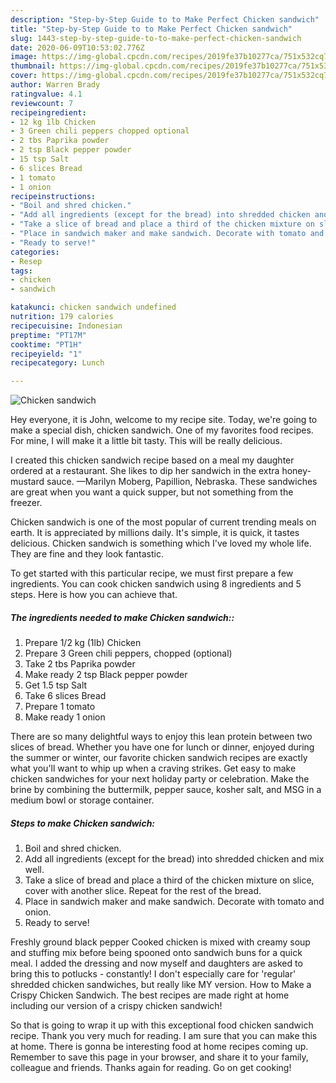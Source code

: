 ```yaml
---
description: "Step-by-Step Guide to to Make Perfect Chicken sandwich"
title: "Step-by-Step Guide to to Make Perfect Chicken sandwich"
slug: 1443-step-by-step-guide-to-to-make-perfect-chicken-sandwich
date: 2020-06-09T10:53:02.776Z
image: https://img-global.cpcdn.com/recipes/2019fe37b10277ca/751x532cq70/chicken-sandwich-recipe-main-photo.jpg
thumbnail: https://img-global.cpcdn.com/recipes/2019fe37b10277ca/751x532cq70/chicken-sandwich-recipe-main-photo.jpg
cover: https://img-global.cpcdn.com/recipes/2019fe37b10277ca/751x532cq70/chicken-sandwich-recipe-main-photo.jpg
author: Warren Brady
ratingvalue: 4.1
reviewcount: 7
recipeingredient:
- 12 kg 1lb Chicken
- 3 Green chili peppers chopped optional
- 2 tbs Paprika powder
- 2 tsp Black pepper powder
- 15 tsp Salt
- 6 slices Bread
- 1 tomato
- 1 onion
recipeinstructions:
- "Boil and shred chicken."
- "Add all ingredients (except for the bread) into shredded chicken and mix well."
- "Take a slice of bread and place a third of the chicken mixture on slice, cover with another slice. Repeat for the rest of the bread."
- "Place in sandwich maker and make sandwich. Decorate with tomato and onion."
- "Ready to serve!"
categories:
- Resep
tags:
- chicken
- sandwich

katakunci: chicken sandwich undefined
nutrition: 179 calories
recipecuisine: Indonesian
preptime: "PT17M"
cooktime: "PT1H"
recipeyield: "1"
recipecategory: Lunch

---
```



![Chicken sandwich](https://img-global.cpcdn.com/recipes/2019fe37b10277ca/751x532cq70/chicken-sandwich-recipe-main-photo.jpg)

Hey everyone, it is John, welcome to my recipe site. Today, we're going to make a special dish, chicken sandwich. One of my favorites food recipes. For mine, I will make it a little bit tasty. This will be really delicious.

I created this chicken sandwich recipe based on a meal my daughter ordered at a restaurant. She likes to dip her sandwich in the extra honey-mustard sauce. —Marilyn Moberg, Papillion, Nebraska. These sandwiches are great when you want a quick supper, but not something from the freezer.

Chicken sandwich is one of the most popular of current trending meals on earth. It is appreciated by millions daily. It's simple, it is quick, it tastes delicious. Chicken sandwich is something which I've loved my whole life. They are fine and they look fantastic.


To get started with this particular recipe, we must first prepare a few ingredients. You can cook chicken sandwich using 8 ingredients and 5 steps. Here is how you can achieve that.

##### The ingredients needed to make Chicken sandwich::

1. Prepare 1/2 kg (1lb) Chicken
1. Prepare 3 Green chili peppers, chopped (optional)
1. Take 2 tbs Paprika powder
1. Make ready 2 tsp Black pepper powder
1. Get 1.5 tsp Salt
1. Take 6 slices Bread
1. Prepare 1 tomato
1. Make ready 1 onion


There are so many delightful ways to enjoy this lean protein between two slices of bread. Whether you have one for lunch or dinner, enjoyed during the summer or winter, our favorite chicken sandwich recipes are exactly what you&#39;ll want to whip up when a craving strikes. Get easy to make chicken sandwiches for your next holiday party or celebration. Make the brine by combining the buttermilk, pepper sauce, kosher salt, and MSG in a medium bowl or storage container. 

##### Steps to make Chicken sandwich:

1. Boil and shred chicken.
1. Add all ingredients (except for the bread) into shredded chicken and mix well.
1. Take a slice of bread and place a third of the chicken mixture on slice, cover with another slice. Repeat for the rest of the bread.
1. Place in sandwich maker and make sandwich. Decorate with tomato and onion.
1. Ready to serve!


Freshly ground black pepper Cooked chicken is mixed with creamy soup and stuffing mix before being spooned onto sandwich buns for a quick meal. I added the dressing and now myself and daughters are asked to bring this to potlucks - constantly! I don&#39;t especially care for &#39;regular&#39; shredded chicken sandwiches, but really like MY version. How to Make a Crispy Chicken Sandwich. The best recipes are made right at home including our version of a crispy chicken sandwich! 

So that is going to wrap it up with this exceptional food chicken sandwich recipe. Thank you very much for reading. I am sure that you can make this at home. There is gonna be interesting food at home recipes coming up. Remember to save this page in your browser, and share it to your family, colleague and friends. Thanks again for reading. Go on get cooking!
